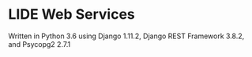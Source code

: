 # LIDE Web Services
Written in Python 3.6 using Django 1.11.2, Django REST Framework 3.8.2, and Psycopg2 2.7.1
